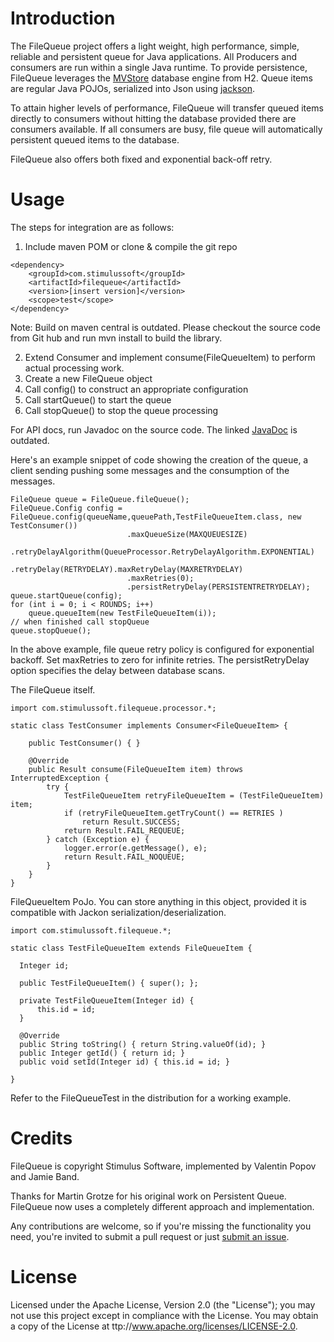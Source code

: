 # Introduction
The FileQueue project offers a light weight, high performance, simple, reliable and persistent queue for Java applications. All Producers and consumers are run within a single Java runtime.
To provide persistence, FileQueue leverages the [MVStore](http://www.h2database.com/html/mvstore.html) database engine from H2. Queue items are regular Java POJOs, serialized into Json using [jackson](http://jackson.codehaus.org/).

To attain higher levels of performance, FileQueue will transfer queued items directly to consumers without hitting the database provided there are consumers available. If all consumers are busy, file queue will automatically persistent queued items to the database.

FileQueue also offers both fixed and exponential back-off retry.

# Usage

The steps for integration are as follows:

  1. Include maven POM or clone & compile the git repo

    <dependency>
        <groupId>com.stimulussoft</groupId>
        <artifactId>filequeue</artifactId>
        <version>[insert version]</version>
        <scope>test</scope>
    </dependency>

Note: Build on maven central is outdated. Please checkout the source code from Git hub and run mvn install to build the library.
  
  2. Extend Consumer<FileQueueItem> and implement consume(FileQueueItem) to perform actual processing work.
  3. Create a new FileQueue object
  4. Call config() to construct an appropriate configuration
  5. Call startQueue() to start the queue
  6. Call stopQueue() to stop the queue processing

For API docs, run Javadoc on the source code. The linked [JavaDoc](http://javadoc.io/doc/com.stimulussoft/filequeue/1.0.4) is outdated.

Here's an example snippet of code showing the creation of the queue, a client sending pushing some messages and the consumption of the messages. 

    FileQueue queue = FileQueue.fileQueue();
    FileQueue.Config config = FileQueue.config(queueName,queuePath,TestFileQueueItem.class, new TestConsumer())
                              .maxQueueSize(MAXQUEUESIZE)
                              .retryDelayAlgorithm(QueueProcessor.RetryDelayAlgorithm.EXPONENTIAL)
                              .retryDelay(RETRYDELAY).maxRetryDelay(MAXRETRYDELAY)
                              .maxRetries(0);
                              .persistRetryDelay(PERSISTENTRETRYDELAY);
    queue.startQueue(config);
    for (int i = 0; i < ROUNDS; i++)
        queue.queueItem(new TestFileQueueItem(i));
    // when finished call stopQueue
    queue.stopQueue();

In the above example, file queue retry policy is configured for exponential backoff. Set maxRetries to zero for infinite retries. 
The persistRetryDelay option specifies the delay between database scans. 

The FileQueue itself.

    import com.stimulussoft.filequeue.processor.*;

    static class TestConsumer implements Consumer<FileQueueItem> {

        public TestConsumer() { }

        @Override
        public Result consume(FileQueueItem item) throws InterruptedException {
            try {
                TestFileQueueItem retryFileQueueItem = (TestFileQueueItem) item;
                if (retryFileQueueItem.getTryCount() == RETRIES )
                    return Result.SUCCESS;
                return Result.FAIL_REQUEUE;
            } catch (Exception e) {
                logger.error(e.getMessage(), e);
                return Result.FAIL_NOQUEUE;
            }
        }
    }

FileQueueItem PoJo. You can store anything in this object, provided it is compatible with Jackon serialization/deserialization.

    import com.stimulussoft.filequeue.*;

    static class TestFileQueueItem extends FileQueueItem {

      Integer id;

      public TestFileQueueItem() { super(); };

      private TestFileQueueItem(Integer id) {
          this.id = id;
      }

      @Override
      public String toString() { return String.valueOf(id); }
      public Integer getId() { return id; }
      public void setId(Integer id) { this.id = id; }

    }



Refer to the FileQueueTest in the distribution for a working example.


# Credits
FileQueue is copyright Stimulus Software, implemented by Valentin Popov and Jamie Band.

Thanks for Martin Grotze for his original work on Persistent Queue. FileQueue now uses a completely different approach and
implementation.

Any contributions are welcome, so if you're missing the functionality you need, you're invited to submit a pull request or just [submit an issue](https://github.com/stimulussoft/filequeue/issues).

# License
Licensed under the Apache License, Version 2.0 (the "License"); you may not use this project except in compliance with the License. You may obtain a copy of the License at ttp://www.apache.org/licenses/LICENSE-2.0.
